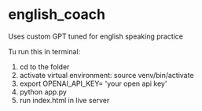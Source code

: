 # english_coach
Uses custom GPT tuned for english speaking practice


Tu run this in terminal: 
1. cd to the folder
2. activate virtual environment: source venv/bin/activate 
3. export OPENAI_API_KEY= 'your open api key'
4. python app.py
5. run index.html in live server
